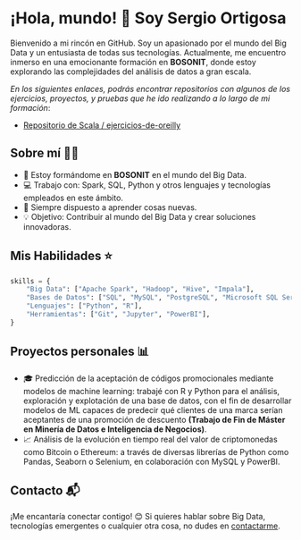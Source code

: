 <!-- Ocultar la primera línea -->

# ¡Hola, mundo! 👋 Soy Sergio Ortigosa

Bienvenido a mi rincón en GitHub. Soy un apasionado por el mundo del Big Data y un entusiasta de todas sus tecnologías. Actualmente, me encuentro inmerso en una emocionante formación en **BOSONIT**, donde estoy explorando las complejidades del análisis de datos a gran escala.

*En los siguientes enlaces, podrás encontrar repositorios con algunos de los ejercicios, proyectos, y pruebas que he ido realizando a lo largo de mi formación*:

- [Repositorio de Scala / ejercicios-de-oreilly](https://github.com/OrtigosaSergio/ejercicios-de-oreilly)

## Sobre mí 👨‍💻

- 🚀 Estoy formándome en **BOSONIT** en el mundo del Big Data.
- 💻 Trabajo con: Spark, SQL, Python y otros lenguajes y tecnologías empleados en este ámbito.
- 🧠 Siempre dispuesto a aprender cosas nuevas.
- 💡 Objetivo: Contribuir al mundo del Big Data y crear soluciones innovadoras.

## Mis Habilidades ⭐

```python
skills = {
    "Big Data": ["Apache Spark", "Hadoop", "Hive", "Impala"],
    "Bases de Datos": ["SQL", "MySQL", "PostgreSQL", "Microsoft SQL Server"],
    "Lenguajes": ["Python", "R"],
    "Herramientas": ["Git", "Jupyter", "PowerBI"],
}
```

## Proyectos personales 📊

- 🎓 Predicción de la aceptación de códigos promocionales mediante modelos de machine learning: trabajé con R y Python para el análisis, exploración y explotación de una base de datos, con el fin de desarrollar modelos de ML capaces de predecir qué clientes de una marca serían aceptantes de una promoción de descuento **(Trabajo de Fin de Máster en Minería de Datos e Inteligencia de Negocios)**.
- 📈 Análisis de la evolución en tiempo real del valor de criptomonedas como Bitcoin o Ethereum: a través de diversas librerías de Python como Pandas, Seaborn o Selenium, en colaboración con MySQL y PowerBI.

## Contacto 📬

¡Me encantaría conectar contigo! 😊 Si quieres hablar sobre Big Data, tecnologías emergentes o cualquier otra cosa, no dudes en [contactarme](www.linkedin.com/in/sergio-ortigosa-martínez).

